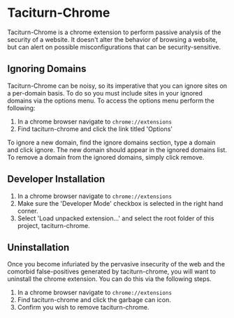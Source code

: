 # Taciturn-Chrome
Taciturn-Chrome is a chrome extension to perform passive analysis of the
security of a website.  It doesn't alter the behavior of browsing a website,
but can alert on possible misconfigurations that can be security-sensitive.

## Ignoring Domains
Taciturn-Chrome can be noisy, so its imperative that you can ignore
sites on a per-domain basis.  To do so you must include sites in your
ignored domains via the options menu.  To access the options menu perform
the following:
1. In a chrome browser navigate to `chrome://extensions`
2. Find taciturn-chrome and click the link titled 'Options'

To ignore a new domain, find the ignore domains section, type a domain
and click ignore.  The new domain should appear in the ignored domains list.
To remove a domain from the ignored domains, simply click remove.

## Developer Installation
1. In a chrome browser navigate to `chrome://extensions`
2. Make sure the 'Developer Mode' checkbox is selected in the right hand
   corner.
3. Select 'Load unpacked extension...' and select the root folder of this
   project, taciturn-chrome.

## Uninstallation
Once you become infuriated by the pervasive insecurity of the web and the
comorbid false-positives generated by taciturn-chrome, you will want to
uninstall the chrome extension.  You can do this via the following steps.

1. In a chrome browser navigate to `chrome://extensions`
2. Find taciturn-chrome and click the garbage can icon.
3. Confirm you wish to remove taciturn-chrome.
